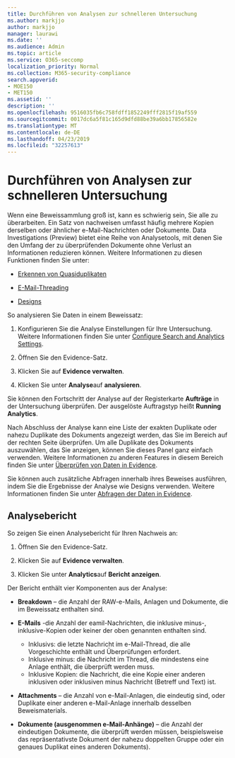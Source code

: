 ```yaml
---
title: Durchführen von Analysen zur schnelleren Untersuchung
ms.author: markjjo
author: markjjo
manager: laurawi
ms.date: ''
ms.audience: Admin
ms.topic: article
ms.service: O365-seccomp
localization_priority: Normal
ms.collection: M365-security-compliance
search.appverid:
- MOE150
- MET150
ms.assetid: ''
description: ''
ms.openlocfilehash: 9516035fb6c758fdff1852249fff2815f19af559
ms.sourcegitcommit: 0017dc6a5f81c165d9dfd88be39a6bb17856582e
ms.translationtype: MT
ms.contentlocale: de-DE
ms.lasthandoff: 04/23/2019
ms.locfileid: "32257613"
---
```

# <a name="run-analytics-to-investigate-faster"></a>Durchführen von Analysen zur schnelleren Untersuchung

Wenn eine Beweissammlung groß ist, kann es schwierig sein, Sie alle zu überarbeiten. Ein Satz von nachweisen umfasst häufig mehrere Kopien derselben oder ähnlicher e-Mail-Nachrichten oder Dokumente. Data Investigations (Preview) bietet eine Reihe von Analysetools, mit denen Sie den Umfang der zu überprüfenden Dokumente ohne Verlust an Informationen reduzieren können. Weitere Informationen zu diesen Funktionen finden Sie unter:

- [Erkennen von Quasiduplikaten](near-duplicates.md)

- [E-Mail-Threading](email-threading.md)

- [Designs](themes.md)

So analysieren Sie Daten in einem Beweissatz:

1. Konfigurieren Sie die Analyse Einstellungen für Ihre Untersuchung. Weitere Informationen finden Sie unter [Configure Search and Analytics Settings](configure-search-analytics-settings.md).

2. Öffnen Sie den Evidence-Satz.

3. Klicken Sie auf **Evidence verwalten**.

4. Klicken Sie unter **Analyse**auf **analysieren**.

Sie können den Fortschritt der Analyse auf der Registerkarte **Aufträge** in der Untersuchung überprüfen. Der ausgelöste Auftragstyp heißt **Running Analytics**.

 Nach Abschluss der Analyse kann eine Liste der exakten Duplikate oder nahezu Duplikate des Dokuments angezeigt werden, das Sie im Bereich auf der rechten Seite überprüfen. Um alle Duplikate des Dokuments auszuwählen, das Sie anzeigen, können Sie dieses Panel ganz einfach verwenden. Weitere Informationen zu anderen Features in diesem Bereich finden Sie unter [Überprüfen von Daten in Evidence](review-data-in-evidence.md). 

Sie können auch zusätzliche Abfragen innerhalb ihres Beweises ausführen, indem Sie die Ergebnisse der Analyse wie Designs verwenden. Weitere Informationen finden Sie unter [Abfragen der Daten in Evidence](evidence-query.md).

## <a name="analytics-report"></a>Analysebericht

So zeigen Sie einen Analysebericht für Ihren Nachweis an:

1. Öffnen Sie den Evidence-Satz.

2. Klicken Sie auf **Evidence verwalten**.

3. Klicken Sie unter **Analytics**auf **Bericht anzeigen**.

Der Bericht enthält vier Komponenten aus der Analyse:

- **Breakdown** – die Anzahl der RAW-e-Mails, Anlagen und Dokumente, die im Beweissatz enthalten sind.

- **E-Mails** -die Anzahl der eamil-Nachrichten, die inklusive minus-, inklusive-Kopien oder keiner der oben genannten enthalten sind.
   - Inklusivs: die letzte Nachricht im e-Mail-Thread, die alle Vorgeschichte enthält und Überprüfungen erfordert.
   - Inklusive minus: die Nachricht im Thread, die mindestens eine Anlage enthält, die überprüft werden muss.
   - Inklusive Kopien: die Nachricht, die eine Kopie einer anderen inklusiven oder inklusiven minus Nachricht (Betreff und Text) ist.

- **Attachments** – die Anzahl von e-Mail-Anlagen, die eindeutig sind, oder Duplikate einer anderen e-Mail-Anlage innerhalb desselben Beweismaterials.

- **Dokumente (ausgenommen e-Mail-Anhänge)** – die Anzahl der eindeutigen Dokumente, die überprüft werden müssen, beispielsweise das repräsentativste Dokument der nahezu doppelten Gruppe oder ein genaues Duplikat eines anderen Dokuments).